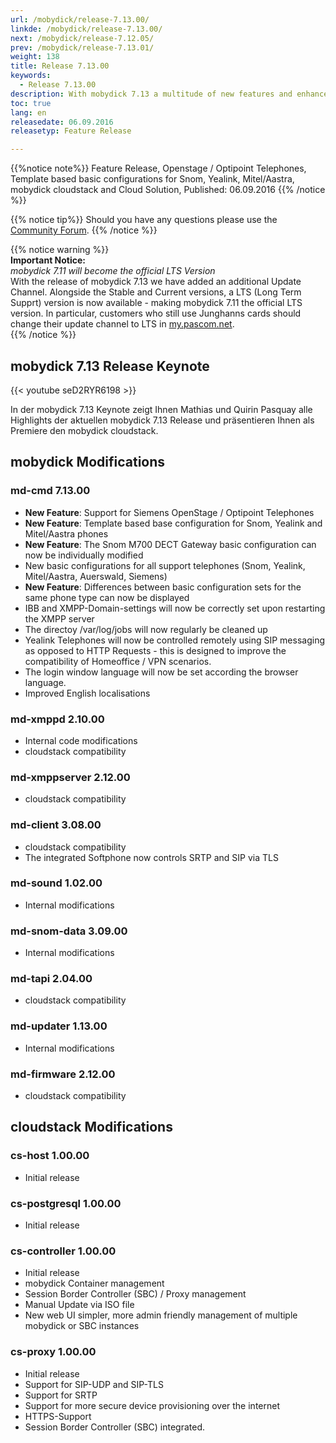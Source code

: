 ```yaml
---
url: /mobydick/release-7.13.00/
linkde: /mobydick/release-7.13.00/
next: /mobydick/release-7.12.05/
prev: /mobydick/release-7.13.01/
weight: 138
title: Release 7.13.00
keywords: 
  - Release 7.13.00
description: With mobydick 7.13 a multitude of new features and enhancements have been added to mobydick including Cloud Telephony, more interoperability and improved endpoint management. 
toc: true
lang: en
releasedate: 06.09.2016
releasetyp: Feature Release

---
```


{{%notice note%}}
Feature Release, Openstage / Optipoint Telephones, Template based basic configurations for Snom, Yealink, Mitel/Aastra, mobydick cloudstack and Cloud Solution, Published: 06.09.2016
{{% /notice %}}

{{% notice tip%}}
Should you have any questions please use the [Community Forum](http://community.pascom.net/forum.php?langid=6 "Visit our Forum").
{{% /notice %}}


{{% notice warning %}}  
**Important Notice:**<br/>
*mobydick 7.11 will become the official LTS Version*<br/>
With the release of mobydick 7.13 we have added an additional Update Channel. Alongside the Stable and Current versions, a LTS (Long Term Supprt) version is now available - making mobydick 7.11 the official LTS version. In particular, customers who still use Junghanns cards should change their update channel to LTS in [my.pascom.net](https://my.pascom.net).  
{{% /notice %}}

## mobydick 7.13 Release Keynote
{{< youtube seD2RYR6198 >}}

In der mobydick 7.13 Keynote zeigt Ihnen Mathias und Quirin Pasquay alle Highlights der aktuellen mobydick 7.13 Release und präsentieren Ihnen als Premiere den mobydick cloudstack.

## mobydick Modifications

### md-cmd 7.13.00

* **New Feature**: Support for Siemens OpenStage / Optipoint Telephones
* **New Feature**: Template based base configuration for Snom, Yealink and Mitel/Aastra phones
* **New Feature**: The Snom M700 DECT Gateway basic configuration can now be individually modified
* New basic configurations for all support telephones (Snom, Yealink, Mitel/Aastra, Auerswald, Siemens)
* **New Feature**: Differences between basic configuration sets for the same phone type can now be displayed
* IBB and XMPP-Domain-settings will now be correctly set upon restarting the XMPP server
* The directoy /var/log/jobs will now regularly be cleaned up
* Yealink Telephones will now be controlled remotely using SIP messaging as opposed to HTTP Requests - this is designed to improve the compatibility of Homeoffice / VPN scenarios.
* The login window language will now be set according the browser language.
* Improved English localisations

### md-xmppd 2.10.00

* Internal code modifications
* cloudstack compatibility

### md-xmppserver 2.12.00

* cloudstack compatibility

### md-client 3.08.00

* cloudstack compatibility
* The integrated Softphone now controls SRTP and SIP via TLS

### md-sound 1.02.00

* Internal modifications

### md-snom-data 3.09.00

* Internal modifications

### md-tapi 2.04.00

* cloudstack compatibility

### md-updater 1.13.00

* Internal modifications

### md-firmware 2.12.00

* cloudstack compatibility


## cloudstack Modifications 

### cs-host 1.00.00

* Initial release

### cs-postgresql 1.00.00

* Initial release

### cs-controller 1.00.00

* Initial release
* mobydick Container management
* Session Border Controller (SBC) / Proxy management
* Manual Update via ISO file
* New web UI simpler, more admin friendly management of multiple mobydick or SBC instances

### cs-proxy 1.00.00

* Initial release
* Support for SIP-UDP and SIP-TLS
* Support for SRTP
* Support for more secure device provisioning over the internet
* HTTPS-Support
* Session Border Controller (SBC) integrated.
